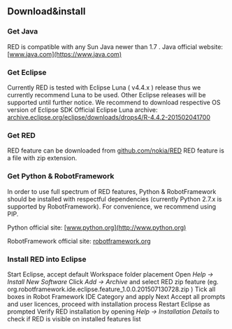 ## Download&install

### Get Java

RED is compatible with any Sun Java newer than 1.7 . Java official website: [www.java.com](https://www.java.com)

### Get Eclipse

Currently RED is tested with Eclipse Luna ( v4.4.x ) release thus we currently recommend Luna to be used. Other Eclipse releases will be supported until further notice. We recommend to download respective OS version of Eclipse SDK Official Eclipse Luna archive: [archive.eclipse.org/eclipse/downloads/drops4/R-4.4.2-201502041700](http://archive.eclipse.org/eclipse/downloads/drops4/R-4.4.2-201502041700/)

### Get RED

RED feature can be downloaded from [github.com/nokia/RED](https://github.com/nokia/RED) RED feature is a file with zip extension.

### Get Python & RobotFramework

In order to use full spectrum of RED features, Python & RobotFramework should be installed with respectful dependencies (currently Python 2.7.x is supported by RobotFramework). For convenience, we recommend using PIP.

Python official site: [www.python.org](http://www.python.org)

RobotFramework official site: [robotframework.org](http://robotframework.org/)

### Install RED into Eclipse

Start Eclipse, accept default Workspace folder placement
Open _Help -> Install New Software_
Click _Add -> Archive_ and select RED zip feature (eg. org.robotframework.ide.eclipse.feature_1.0.0.201507130728.zip )
Tick all boxes in Robot Framework IDE Category and apply Next
Accept all prompts and user licences, proceed with installation process
Restart Eclipse as prompted
Verify RED installation by opening _Help -> Installation Details_ to check if RED is visible on installed features list